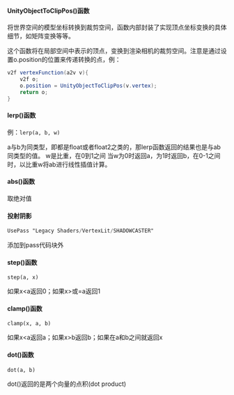 #### **UnityObjectToClipPos()函数**

将世界空间的模型坐标转换到裁剪空间，函数内部封装了实现顶点坐标变换的具体细节，如矩阵变换等等。

这个函数将在局部空间中表示的顶点，变换到渲染相机的裁剪空间。注意是通过设置o.position的位置来传递转换的点，例：

```glsl
v2f vertexFunction(a2v v){
    v2f o;
    o.position = UnityObjectToClipPos(v.vertex);
    return o;
}
```



#### **lerp()函数**

例：`lerp(a, b, w)`

a与b为同类型，即都是float或者float2之类的，那lerp函数返回的结果也是与ab同类型的值。
w是比重，在0到1之间
当w为0时返回a，为1时返回b，在0-1之间时，以比重w将ab进行线性插值计算。



#### abs()函数

取绝对值



#### 投射阴影

```glsl
UsePass "Legacy Shaders/VertexLit/SHADOWCASTER"
```

添加到pass代码块外



#### step()函数

`step(a, x)`

如果x<a返回0；如果x>或=a返回1



#### clamp()函数

`clamp(x, a, b)`

如果x<a返回a；如果x>b返回b；如果在a和b之间就返回x



#### dot()函数

`dot(a, b)`

dot()返回的是两个向量的点积(dot product)